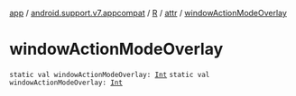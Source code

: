 [app](../../../index.md) / [android.support.v7.appcompat](../../index.md) / [R](../index.md) / [attr](index.md) / [windowActionModeOverlay](./window-action-mode-overlay.md)

# windowActionModeOverlay

`static val windowActionModeOverlay: `[`Int`](https://kotlinlang.org/api/latest/jvm/stdlib/kotlin/-int/index.html)
`static val windowActionModeOverlay: `[`Int`](https://kotlinlang.org/api/latest/jvm/stdlib/kotlin/-int/index.html)